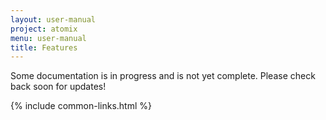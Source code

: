 ```yaml
---
layout: user-manual
project: atomix
menu: user-manual
title: Features
---
```


Some documentation is in progress and is not yet complete. Please check back soon for updates!

{% include common-links.html %}
